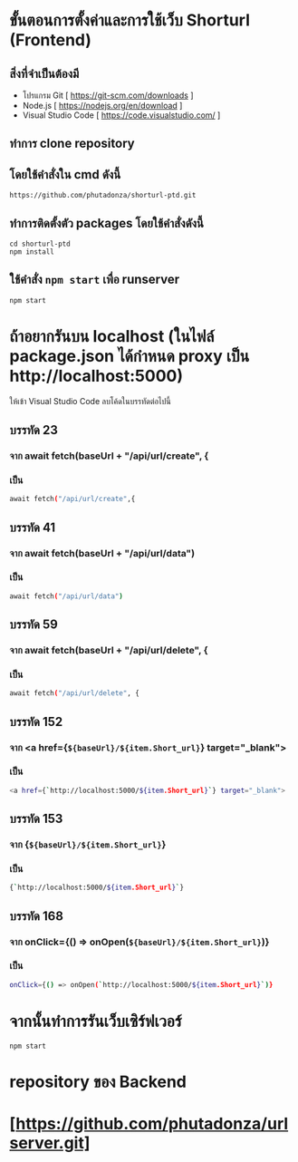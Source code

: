 # ขั้นตอนการตั้งค่าและการใช้เว็บ Shorturl (Frontend)

## สิ่งที่จำเป็นต้องมี

- โปรแกรม Git [ https://git-scm.com/downloads ]
- Node.js [ https://nodejs.org/en/download ]
- Visual Studio Code [ https://code.visualstudio.com/ ]

## ทำการ clone repository 
## โดยใช้คำสั่งใน cmd ดังนี้ 
``` 
https://github.com/phutadonza/shorturl-ptd.git
```
## ทำการติดตั้งตัว packages โดยใช้คำสั่งดังนี้ 
```
cd shorturl-ptd
npm install
```
## ใช้คำสั่ง `npm start` เพื่อ runserver
```
npm start 
```
# ถ้าอยากรันบน localhost  (ในไฟล์ package.json ได้กำหนด proxy เป็น http://localhost:5000)
ให้เข้า Visual Studio Code ลบโค้ดในบรรทัดต่อไปนี้
## บรรทัด 23
### จาก await fetch(baseUrl + "/api/url/create", {
### เป็น 
```bash
await fetch("/api/url/create",{ 
```
## บรรทัด 41
### จาก await fetch(baseUrl + "/api/url/data")
### เป็น 
```bash
await fetch("/api/url/data")
```
## บรรทัด 59
### จาก await fetch(baseUrl + "/api/url/delete", {
### เป็น
```bash
await fetch("/api/url/delete", {
```
## บรรทัด 152
### จาก <a href={`${baseUrl}/${item.Short_url}`} target="_blank">
### เป็น
```bash
<a href={`http://localhost:5000/${item.Short_url}`} target="_blank">
```
## บรรทัด 153
### จาก {`${baseUrl}/${item.Short_url}`}
### เป็น 
```bash
{`http://localhost:5000/${item.Short_url}`}
```
## บรรทัด 168
### จาก onClick={() => onOpen(`${baseUrl}/${item.Short_url}`)}
### เป็น
```bash
onClick={() => onOpen(`http://localhost:5000/${item.Short_url}`)}
```
# จากนั้นทำการรันเว็บเซิร์ฟเวอร์
``` npm start ```
# repository ของ Backend
# [https://github.com/phutadonza/urlserver.git]
